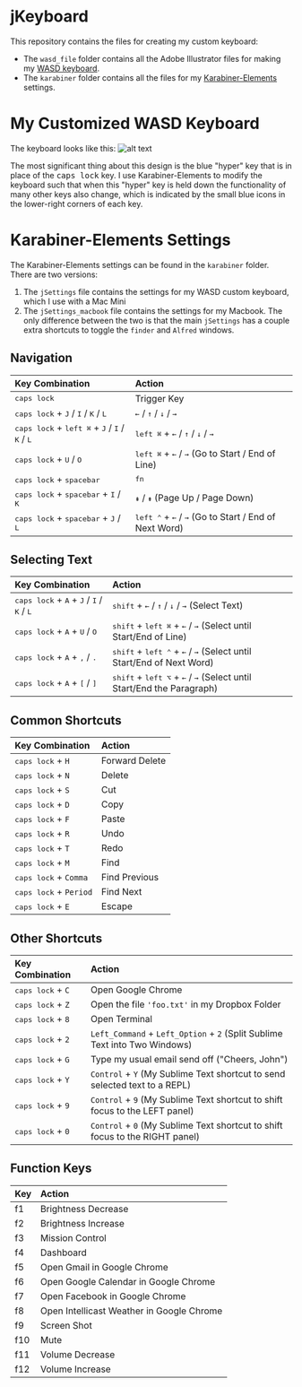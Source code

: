 # jKeyboard
This repository contains the files for creating my custom keyboard:
- The `wasd_file` folder contains all the Adobe Illustrator files for making my [WASD keyboard](http://www.wasdkeyboards.com/).
- The `karabiner` folder contains all the files for my [Karabiner-Elements](https://pqrs.org/osx/karabiner/) settings.

# My Customized WASD Keyboard
The keyboard looks like this:
![alt text](https://raw.github.com/jhelvy/jKeyboard/master/wasd_files/keyboard_preview.jpg "Keyboard Layout")

The most significant thing about this design is the blue "hyper" key that is in place of the <kbd>caps lock</kbd> key. I use Karabiner-Elements to modify the keyboard such that when this "hyper" key is held down the functionality of many other keys also change, which is indicated by the small blue icons in the lower-right corners of each key.

# Karabiner-Elements Settings
The Karabiner-Elements settings can be found in the `karabiner` folder. There are two versions:
1. The `jSettings` file contains the settings for my WASD custom keyboard, which I use with a Mac Mini
2. The `jSettings_macbook` file contains the settings for my Macbook. The only difference between the two is that the main `jSettings` has a couple extra shortcuts to toggle the `finder` and `Alfred` windows.

## Navigation
|           Key Combination            |    Action    |
|:-------------------------------------|:-------------|
| <kbd>caps lock</kbd> |Trigger Key|
| <kbd>caps lock</kbd> + <kbd>J</kbd> / <kbd>I</kbd> / <kbd>K</kbd> / <kbd>L</kbd> | <kbd>←</kbd> / <kbd>↑</kbd> / <kbd>↓</kbd> / <kbd>→</kbd> |
|<kbd>caps lock</kbd> + <kbd>left ⌘</kbd> + <kbd>J</kbd> / <kbd>I</kbd> / <kbd>K</kbd> / <kbd>L</kbd> | <kbd>left ⌘</kbd> + <kbd>←</kbd> / <kbd>↑</kbd> / <kbd>↓</kbd> / <kbd>→</kbd> |
|<kbd>caps lock</kbd> + <kbd>U</kbd> / <kbd>O</kbd> | <kbd>left ⌘</kbd> + <kbd>←</kbd> / <kbd>→</kbd> (Go to Start / End of Line) |
|<kbd>caps lock</kbd> + <kbd>spacebar</kbd> | <kbd>fn</kbd> |
|<kbd>caps lock</kbd> + <kbd>spacebar</kbd> + <kbd>I</kbd> / <kbd>K</kbd> | <kbd>⇞</kbd> / <kbd>⇟</kbd> (Page Up / Page Down) |
|<kbd>caps lock</kbd> + <kbd>spacebar</kbd> + <kbd>J</kbd> / <kbd>L</kbd> | <kbd>left ⌃</kbd> + <kbd>←</kbd> / <kbd>→</kbd> (Go to Start / End of Next Word) |

## Selecting Text
|           Key Combination              |    Action    |
|:---------------------------------------|:-------------|
|<kbd>caps lock</kbd> + <kbd>A</kbd> + <kbd>J</kbd> / <kbd>I</kbd> / <kbd>K</kbd> / <kbd>L</kbd> | <kbd>shift</kbd> + <kbd>←</kbd> / <kbd>↑</kbd> / <kbd>↓</kbd> / <kbd>→</kbd> (Select Text) |
|<kbd>caps lock</kbd> + <kbd>A</kbd> + <kbd>U</kbd> / <kbd>O</kbd> | <kbd>shift</kbd> + <kbd>left ⌘</kbd> + <kbd>←</kbd> / <kbd>→</kbd> (Select until Start/End of Line) |
|<kbd>caps lock</kbd> + <kbd>A</kbd> + <kbd>,</kbd> / <kbd>.</kbd> | <kbd>shift</kbd> + <kbd>left ⌃</kbd> + <kbd>←</kbd> / <kbd>→</kbd> (Select until Start/End of Next Word) |
|<kbd>caps lock</kbd> + <kbd>A</kbd> + <kbd>[</kbd> / <kbd>]</kbd> | <kbd>shift</kbd> + <kbd>left ⌥</kbd> + <kbd>←</kbd> / <kbd>→</kbd> (Select until Start/End the Paragraph) |

## Common Shortcuts
|     Key Combination     |    Action    |
|:------------------------|:-------------|
|<kbd>caps lock</kbd> + `H`        |Forward Delete|
|<kbd>caps lock</kbd> + `N`        |Delete|
|<kbd>caps lock</kbd> + `S`        |Cut|
|<kbd>caps lock</kbd> + `D`        |Copy|
|<kbd>caps lock</kbd> + `F`        |Paste|
|<kbd>caps lock</kbd> + `R`        |Undo|
|<kbd>caps lock</kbd> + `T`        |Redo|
|<kbd>caps lock</kbd> + `M`        |Find|
|<kbd>caps lock</kbd> + `Comma`    |Find Previous|
|<kbd>caps lock</kbd> + `Period`   |Find Next|
|<kbd>caps lock</kbd> + `E`        |Escape|

## Other Shortcuts
|     Key Combination     |    Action    |
|:------------------------|:-------------|
|<kbd>caps lock</kbd> + `C`        |Open Google Chrome|
|<kbd>caps lock</kbd> + `Z`        |Open the file `'foo.txt'` in my Dropbox Folder|
|<kbd>caps lock</kbd> + `8`        |Open Terminal|
|<kbd>caps lock</kbd> + `2`        |`Left_Command` + `Left_Option` + `2` (Split Sublime Text into Two Windows)|
|<kbd>caps lock</kbd> + `G`        |Type my usual email send off ("Cheers, John")|
|<kbd>caps lock</kbd> + `Y`        |`Control` + `Y` (My Sublime Text shortcut to send selected text to a REPL)|
|<kbd>caps lock</kbd> + `9`        |`Control` + `9` (My Sublime Text shortcut to shift focus to the LEFT panel)|
|<kbd>caps lock</kbd> + `0`        |`Control` + `0` (My Sublime Text shortcut to shift focus to the RIGHT panel)|

## Function Keys
|     Key      |    Action    |
|:-------------|:-------------|
|  f1          |Brightness Decrease|
|  f2          |Brightness Increase|
|  f3          |Mission Control|
|  f4          |Dashboard|
|  f5          |Open Gmail in Google Chrome|
|  f6          |Open Google Calendar in Google Chrome|
|  f7          |Open Facebook in Google Chrome|
|  f8          |Open Intellicast Weather in Google Chrome|
|  f9          |Screen Shot|
|  f10         |Mute|
|  f11         |Volume Decrease|
|  f12         |Volume Increase|
